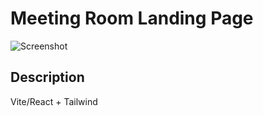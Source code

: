 # Meeting Room Landing Page

![Screenshot](https://i.ibb.co/3pQ2Byv/image.png)

## Description
Vite/React + Tailwind
